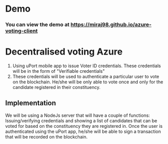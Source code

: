 # Demo
### You can view the demo at https://miraj98.github.io/azure-voting-client

# Decentralised voting Azure

1. Using uPort mobile app to issue Voter ID credentials. These credentials will be in the form of "Verifiable credentials"
2. These credentials will be used to authenticate a particular user to vote on the blockchain. He/she will be only able to vote once and only for the candidate registered in their constituency.

## Implementation

We will be using a NodeJs server that will have a couple of functions: Issuing/verifying credentials and showing a list of candidates that can be voted for based on the constituency they are registered in. Once the user is authenticated using the uPort app, he/she will be able to sign a transaction that will be recorded on the blockchain.
